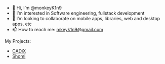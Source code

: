- 👋 Hi, I’m @monkeyK1n9
- 👀 I’m interested in Software engineering, fullstack development
- 💞️ I’m looking to collaborate on mobile apps, libraries, web and desktop apps, etc
- 📫 How to reach me: mkeyk1n9@gmail.com

My Projects:
- <a href="cadix.vercel.app">CADiX</a>
- <a href="bit.ly/shomiApp">Shomi</a>

<!---
monkeyK1n9/monkeyK1n9 is a ✨ special ✨ repository because its `README.md` (this file) appears on your GitHub profile.
You can click the Preview link to take a look at your changes.
--->
